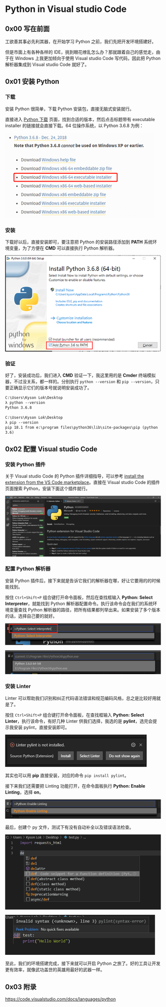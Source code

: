 # Python in Visual studio Code

## 0x00 写在前面  

工欲善其事必先利其器，在开始学习 Python 之前，我们先把开发环境搭建好。  

但是市面上有各种各样的 IDE，挑到眼花缭乱怎么办？那就跟着自己的感觉走，由于在 Windows 上我更加倾向于使用 Visual studio Code 写代码，因此把 Python 解析器集成到 Visual studio Code 就好了。  

## 0x01 安装 Python  

### 下载  

安装 Python 很简单，下载 Python 安装包，直接无脑式安装就行。  

直接进入 [Python 下载](https://www.python.org/downloads/windows/) 页面，找到合适的版本，然后点击标题带有 executable installer 的链接就会直接下载。64 位操作系统，以 Python 3.6.8 为例：  

![](./images/python_download.jpg)

### 安装  

下载好以后，直接安装即可，要注意把 Python 的安装路径添加到 **PATH** 系统环境变量，为了方便在 **CMD** 可以直接执行 Python 解析器。  

![](./images/python_installation.png)

### 验证  

好了，安装成功后，我们进入 **CMD** 验证一下，我这里用的是 **Cmder** 终端模拟器，不过没关系，都一样的。分别执行 `python --version` 和 `pip --version`，只要正确显示它们的版本号就说明安装成功了。  

```  
C:\Users\Kyson Lok\Desktop
λ python --version
Python 3.6.8

C:\Users\Kyson Lok\Desktop
λ pip --version
pip 18.1 from e:\program files\python36\lib\site-packages\pip (python 3.6)
```

## 0x02 配置 Visual studio Code  

### 安装 Python 插件  

关于 Visual studio Code 的 Python 插件详细指导，可以参考 [install the extension from the VS Code marketplace](https://marketplace.visualstudio.com/items?itemName=ms-python.python)。直接在 Visual studio Code 的插件页面搜索 Python，安装下面这个插件就行。  

![](./images/python_extension.png)

### 配置 Python 解析器  

安装 Python 插件后，接下来就是告诉它我们的解析器在哪，好让它要用的的时候能找到。  

按住 `Ctrl+Shift+P` 组合键打开命令面板，然后在查找框输入 **Python: Select Interpreter**，就能找到 Python 解析器配置命令。执行该命令会在我们的系统环境变量查找 Python 解析器的路径，把所有结果都列举出来。如果安装了多个版本的话，选择自己要的就好。  

![](./images/python_interpreter.jpg)

![](./images/python_path.jpg)

### 安装 Linter  

Linter 可以帮助我们识别和纠正代码语法错误和规范编码风格，总之是比较好用就是了。  

按住 `Ctrl+Shift+P` 组合键打开命令面板，在查找框输入 **Python: Select Linter**，执行该命令，有好几种 Linter 供我们选择，我选的是 **pylint**，选完会提示我安装 pylint，直接安装即可。   

![](./images/install_pylint.jpg)

其实也可以用 **pip** 直接安装，对应的命令 `pip install pylint`。  

接下来我们还需要把 Linting 功能打开，在命令面板执行 **Python: Enable Linting**，选择 **on**。  

![](./images/enable_linting.jpg)

最后，创建个 py 文件，测试下有没有自动补全以及错误语法检查。  

![](./images/code_testing.jpg)

![](./images/error_checking.jpg)

至此，我们的环境搭建完成，接下来就可以开启 Python 之旅了。好的工具让开发更有效率，就像武功盖世的英雄用最好的武器一样。

## 0x03 附录  

https://code.visualstudio.com/docs/languages/python  
